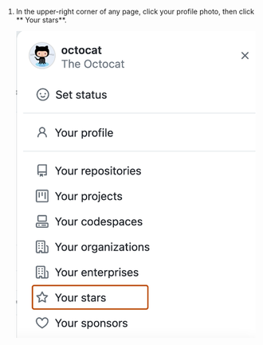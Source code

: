 1. In the upper-right corner of any page, click your profile photo, then click ** Your stars**. 

   ![Screenshot of stars option in a dropdown menu](/assets/images/help/stars/navigate-to-stars-page.png)
